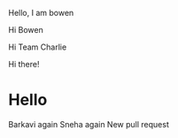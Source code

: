 Hello, I am bowen

Hi Bowen

Hi Team Charlie

Hi there!


Hello
=======
Barkavi again
Sneha again
New pull request